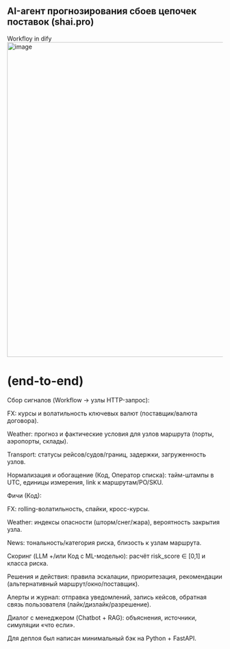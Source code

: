 ## AI-агент прогнозирования сбоев цепочек поставок (shai.pro)

Workfloy in dify 
<img width="1570" height="735" alt="image" src="https://github.com/user-attachments/assets/f5e54f31-0f9e-49ff-b759-8d9e236f1636" />



# (end-to-end)

Сбор сигналов (Workflow → узлы HTTP-запрос):

FX: курсы и волатильность ключевых валют (поставщик/валюта договора).

Weather: прогноз и фактические условия для узлов маршрута (порты, аэропорты, склады).

Transport: статусы рейсов/судов/границ, задержки, загруженность узлов.

Нормализация и обогащение (Код, Оператор списка): тайм-штампы в UTC, единицы измерения, link к маршрутам/PO/SKU.

Фичи (Код):

FX: rolling-волатильность, спайки, кросс-курсы.

Weather: индексы опасности (шторм/снег/жара), вероятность закрытия узла.

News: тональность/категория риска, близость к узлам маршрута.

Скоринг (LLM +/или Код с ML-моделью): расчёт risk_score ∈ [0,1] и класса риска.

Решения и действия: правила эскалации, приоритезация, рекомендации (альтернативный маршрут/окно/поставщик).

Алерты и журнал: отправка уведомлений, запись кейсов, обратная связь пользователя (лайк/дизлайк/разрешение).

Диалог с менеджером (Chatbot + RAG): объяснения, источники, симуляции «что если».


Для деплоя был написан минимальный бэк на Python + FastAPI.

